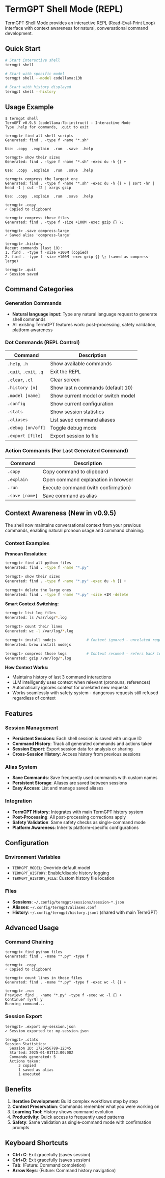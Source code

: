 # TermGPT Shell Mode (REPL)

TermGPT Shell Mode provides an interactive REPL (Read-Eval-Print Loop) interface with context awareness for natural, conversational command development.

## Quick Start

```bash
# Start interactive shell
termgpt shell

# Start with specific model
termgpt shell --model codellama:13b

# Start with history displayed
termgpt shell --history
```

## Usage Example

```
$ termgpt shell
TermGPT v0.9.5 (codellama:7b-instruct) - Interactive Mode
Type .help for commands, .quit to exit

termgpt> find all shell scripts
Generated: find . -type f -name "*.sh"

Use: .copy  .explain  .run  .save  .help

termgpt> show their sizes
Generated: find . -type f -name "*.sh" -exec du -h {} +

Use: .copy  .explain  .run  .save  .help

termgpt> compress the largest one
Generated: find . -type f -name "*.sh" -exec du -h {} + | sort -hr | head -1 | cut -f2 | xargs gzip

Use: .copy  .explain  .run  .save  .help

termgpt> .copy
✓ Copied to clipboard

termgpt> compress those files
Generated: find . -type f -size +100M -exec gzip {} \;

termgpt> .save compress-large
✓ Saved alias 'compress-large'

termgpt> .history
Recent commands (last 10):
1. find . -type f -size +100M (copied)
2. find . -type f -size +100M -exec gzip {} \; (saved as compress-large)

termgpt> .quit
✓ Session saved
```

## Command Categories

### Generation Commands
- **Natural language input**: Type any natural language request to generate shell commands
- All existing TermGPT features work: post-processing, safety validation, platform awareness

### Dot Commands (REPL Control)

| Command | Description |
|---------|-------------|
| `.help`, `.h` | Show available commands |
| `.quit`, `.exit`, `.q` | Exit the REPL |
| `.clear`, `.cl` | Clear screen |
| `.history [n]` | Show last n commands (default 10) |
| `.model [name]` | Show current model or switch model |
| `.config` | Show current configuration |
| `.stats` | Show session statistics |
| `.aliases` | List saved command aliases |
| `.debug [on/off]` | Toggle debug mode |
| `.export [file]` | Export session to file |

### Action Commands (For Last Generated Command)

| Command | Description |
|---------|-------------|
| `.copy` | Copy command to clipboard |
| `.explain` | Open command explanation in browser |
| `.run` | Execute command (with confirmation) |
| `.save [name]` | Save command as alias |

## Context Awareness (New in v0.9.5)

The shell now maintains conversational context from your previous commands, enabling natural pronoun usage and command chaining:

### Context Examples

**Pronoun Resolution:**
```bash
termgpt> find all python files
Generated: find . -type f -name "*.py"

termgpt> show their sizes
Generated: find . -type f -name "*.py" -exec du -h {} +

termgpt> delete the large ones
Generated: find . -type f -name "*.py" -size +1M -delete
```

**Smart Context Switching:**
```bash
termgpt> list log files  
Generated: ls /var/log/*.log

termgpt> count their lines
Generated: wc -l /var/log/*.log

termgpt> install nodejs              # Context ignored - unrelated request
Generated: brew install nodejs

termgpt> compress those logs         # Context resumed - refers back to log files  
Generated: gzip /var/log/*.log
```

**How Context Works:**
- Maintains history of last 3 command interactions
- LLM intelligently uses context when relevant (pronouns, references)
- Automatically ignores context for unrelated new requests
- Works seamlessly with safety system - dangerous requests still refused regardless of context

## Features

### Session Management
- **Persistent Sessions**: Each shell session is saved with unique ID
- **Command History**: Track all generated commands and actions taken
- **Session Export**: Export session data for analysis or sharing
- **Cross-Session History**: Access history from previous sessions

### Alias System
- **Save Commands**: Save frequently used commands with custom names
- **Persistent Storage**: Aliases are saved between sessions
- **Easy Access**: List and manage saved aliases

### Integration
- **TermGPT History**: Integrates with main TermGPT history system
- **Post-Processing**: All post-processing corrections apply
- **Safety Validation**: Same safety checks as single-command mode
- **Platform Awareness**: Inherits platform-specific configurations

## Configuration

### Environment Variables
- `TERMGPT_MODEL`: Override default model
- `TERMGPT_HISTORY`: Enable/disable history logging
- `TERMGPT_HISTORY_FILE`: Custom history file location

### Files
- **Sessions**: `~/.config/termgpt/sessions/session-*.json`
- **Aliases**: `~/.config/termgpt/aliases.conf`
- **History**: `~/.config/termgpt/history.jsonl` (shared with main TermGPT)

## Advanced Usage

### Command Chaining
```
termgpt> find python files
Generated: find . -name "*.py" -type f

termgpt> .copy
✓ Copied to clipboard

termgpt> count lines in those files
Generated: find . -name "*.py" -type f -exec wc -l {} +

termgpt> .run
Preview: find . -name "*.py" -type f -exec wc -l {} +
Continue? [y/N] y
Running command...
```

### Session Export
```
termgpt> .export my-session.json
✓ Session exported to: my-session.json

termgpt> .stats
Session Statistics:
  Session ID: 1725456789-12345
  Started: 2025-01-01T12:00:00Z
  Commands generated: 5
  Actions taken:
      3 copied
      1 saved as alias
      1 executed
```

## Benefits

1. **Iterative Development**: Build complex workflows step by step
2. **Context Preservation**: Commands remember what you were working on
3. **Learning Tool**: History shows command evolution
4. **Productivity**: Quick access to frequently used patterns
5. **Safety**: Same validation as single-command mode with confirmation prompts

## Keyboard Shortcuts

- **Ctrl+C**: Exit gracefully (saves session)
- **Ctrl+D**: Exit gracefully (saves session)
- **Tab**: (Future: Command completion)
- **Arrow Keys**: (Future: Command history navigation)